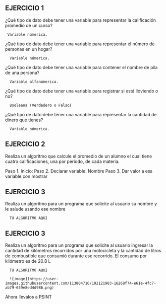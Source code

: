 ## EJERCICIO 1

¿Qué tipo de dato debe tener una variable para representar la calificación promedio de un
curso?

     Variable númerica.

¿Qué tipo de dato debe tener una variable para representar el número de personas en un
hogar?

      Variable númerica. 

¿Qué tipo de dato debe tener una variable para contener el nombre de pila de una persona?

      Variable alfanúmerica.

¿Qué tipo de dato debe tener una variable para registrar si está lloviendo o no?

      Booleana (Verdadero o Falso)

¿Qué tipo de dato debe tener una variable para representar la cantidad de dinero que
tienes?

      Variable númerica.
      
## EJERCICIO 2

Realiza un algoritmo que calcule el promedio de un alumno el cual tiene cuatro calificaciones, una por periodo, de cada materia.

Paso 1. Inicio:
Paso 2. Declarar variable: Nombre
Paso 3. Dar valor a esa variable con mostrar 
      
      
## EJERCICIO 3

Realiza un algoritmo para un programa que solicite al usuario su nombre y le salude usando ese nombre

      TU ALGORITMO AQUI  

## EJERCICIO 3

Realiza un algoritmo para  un programa que solicite al usuario ingresar la cantidad de kilómetros recorridos por una motocicleta y la cantidad de litros de combustible que consumió durante ese recorrido. El consumo por kilómetro es de 20.8 L

      TU ALGORITMO AQUI  
      
      ![image](https://user-images.githubusercontent.com/113804716/192121903-16268f74-e61e-4fc7-ab79-659e8ed4d986.png)


Ahora llevalos a PSINT
